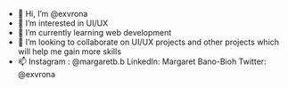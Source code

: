 - 👋 Hi, I’m @exvrona
- 👀 I’m interested in UI/UX 
- 🌱 I’m currently learning web development
- 💞️ I’m looking to collaborate on UI/UX projects and other projects which will help me gain more skills
- 📫 Instagram : @margaretb.b LinkedIn: Margaret Bano-Bioh  Twitter: @exvrona

<!---
exvrona/exvrona is a ✨ special ✨ repository because its `README.md` (this file) appears on your GitHub profile.
You can click the Preview link to take a look at your changes.
--->
